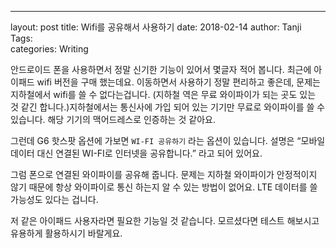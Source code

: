 ---
layout: post
title:  Wifi를 공유해서 사용하기
date:   2018-02-14
author: Tanji
Tags:   
categories: Writing



안드로이드 폰을 사용하면서 정말 신기한 기능이 있어서 몇글자 적어 봅니다. 최근에 아이패드 wifi 버전을 구매 했는데요. 이동하면서 사용하기 정말 편리하고 좋은데, 문제는 지하철에서 wifi를 쓸 수 없다는겁니다. (지하철 역은 무료 와이파이가 되는 곳도 있는 것 같긴 합니다.)지하철에서는 통신사에 가입 되어 있는 기기만 무료로 와이파이를 쓸 수 있습니다. 해당 기기의 맥어드레스로 인증하는 것 같아요.

그런데 G6 핫스팟 옵션에 가보면 `WI-FI 공유하기`  라는 옵션이 있습니다. 설명은 “모바일 데이터 대신 연결된 WI-FI로 인터넷을 공유합니다.” 라고 되어 있어요.

그럼 폰으로 연결된 와이파이를 공유해 줍니다. 문제는 지하철 와이파이가 안정적이지 않기 때문에 항상 와이파이로 통신 하는지 알 수 있는 방법이 없어요. LTE 데이터를 쓸 가능성도 있다는 겁니다.

저 같은 아이패드 사용자라면 필요한 기능일 것 같습니다. 모르셨다면 테스트 해보시고 유용하게 활용하시기 바랄게요.
